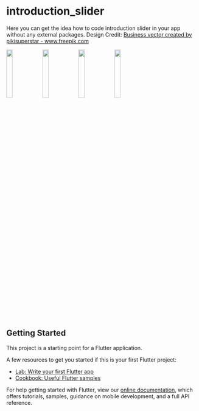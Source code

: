 # introduction_slider

Here you can get the idea how to code introduction slider in your app without any external packages.
Design Credit: <a href='https://www.freepik.com/vectors/business'>Business vector created by pikisuperstar - www.freepik.com</a>


<img src="https://user-images.githubusercontent.com/57573642/117106189-4130f700-ada1-11eb-9286-095662bbac2d.gif" width="18%"></img> <img src="https://user-images.githubusercontent.com/57573642/117106207-48f09b80-ada1-11eb-89ed-c84da04cedb6.jpg" width="18%"></img> <img src="https://user-images.githubusercontent.com/57573642/117106209-49893200-ada1-11eb-88d8-fa460029bde1.jpg" width="18%"></img> <img src="https://user-images.githubusercontent.com/57573642/117106211-4a21c880-ada1-11eb-9a32-08c0849ae754.jpg" width="18%"></img> 



## Getting Started

This project is a starting point for a Flutter application.

A few resources to get you started if this is your first Flutter project:

- [Lab: Write your first Flutter app](https://flutter.dev/docs/get-started/codelab)
- [Cookbook: Useful Flutter samples](https://flutter.dev/docs/cookbook)

For help getting started with Flutter, view our
[online documentation](https://flutter.dev/docs), which offers tutorials,
samples, guidance on mobile development, and a full API reference.
